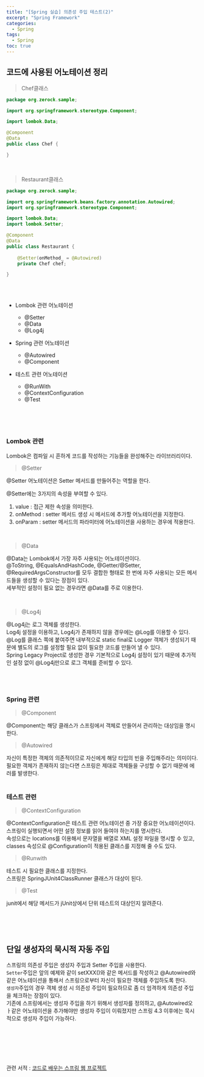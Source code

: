 ```yaml
---
title: "[Spring 실습] 의존성 주입 테스트(2)"
excerpt: "Spring Framework"
categories: 
  - Spring
tags: 
  - Spring
toc: true
---
```







## 코드에 사용된 어노테이션 정리


> Chef클래스

```java
package org.zerock.sample;

import org.springframework.stereotype.Component;

import lombok.Data;

@Component
@Data
public class Chef {

}

```

<br>

> Restaurant클래스

```java
package org.zerock.sample;

import org.springframework.beans.factory.annotation.Autowired;
import org.springframework.stereotype.Component;

import lombok.Data;
import lombok.Setter;

@Component
@Data
public class Restaurant {
	
	@Setter(onMethod_ = @Autowired)
	private Chef chef;

}
```

<br>
<br>

- Lombok 관련 어노테이션
    - @Setter
    - @Data
    - @Log4j

- Spring 관련 어노테이션
    - @Autowired
    - @Component

- 테스트 관련 어노테이션
    - @RunWith
    - @ContextConfiguration
    - @Test

<br>
<br><br>

### Lombok 관련

Lombok은 컴파일 시 흔하게 코드를 작성하는 기능들을 완성해주는 라이브러리이다.<br>

> @Setter

@Setter 어노테이션은 Setter 메서드를 만들어주는 역할을 한다.<br>

@Setter에는 3가지의 속성을 부여할 수 있다.<br>
1. value : 접근 제한 속성을 의미한다.<br>
2. onMethod : setter 메서드 생성 시 메서드에 추가할 어노테이션을 지정한다.<br>
3. onParam : setter 메서드의 파라미터에 어노테이션을 사용하는 경우에 적용한다.<br>
<br>

> @Data

@Data는 Lombok에서 가장 자주 사용되는 어노테이션이다.<br>
@ToString, @EqualsAndHashCode, @Getter/@Setter, @RequiredArgsConstructor를 모두 결합한 형태로 한 번에 자주 사용되는 모든 메서드들을 생성할 수 있다는 장점이 있다.<br>
세부적인 설정이 필요 없는 경우라면 @Data를 주로 이용한다.<br>

<br>

> @Log4j

@Log4j는 로그 객체를 생성한다.<br>
Log4j 설정을 이용하고, Log4j가 존재하지 않을 경우에는 @Log를 이용할 수 있다.<br>
@Log를 클래스 쪽에 붙여주면 내부적으로 static final로 Logger 객체가 생성되기 때문에 별도의 로그를 설정할 필요 없이 필요한 코드를 만들어 낼 수 있다.<br>
Spring Legacy Project로 생성한 경우 기본적으로 Log4j 설정이 있기 때문에 추가적인 설정 없이 @Log4j만으로 로그 객체를 준비할 수 있다.<br>
<br><br><br>


### Spring 관련

> @Component 

@Component는 해당 클래스가 스프링에서 객체로 만들어서 관리하는 대상임을 명시한다.<br>

> @Autowired

자신이 특정한 객체의 의존적이므로 자신에게 해당 타입의 빈을 주입해주라는 의미이다.<br>
필요한 객체가 존재하지 않는다면 스프링은 제대로 객체들을 구성할 수 없기 때문에 에러를 발생한다.<br>
<br>

### 테스트 관련

> @ContextConfiguration

@ContextConfiguration은 테스트 관련 어노테이션 중 가장 중요한 어노테이션이다.<br>
스프링이 실행되면서 어떤 설정 정보를 읽어 들여야 하는지를 명시한다.<br>
속성으로는 locations를 이용해서 문자열을 배열로 XML 설정 파일을 명시할 수 있고, classes 속성으로 @Configuration이 적용된 클래스를 지정해 줄 수도 있다.<br>


> @Runwith

테스트 시 필요한 클래스를 지정한다.<br> 
스프링은 SpringJUnit4ClassRunner 클래스가 대상이 된다.<br>

> @Test

junit에서 해당 메서드가 jUnit상에서 단위 테스트의 대상인지 알려준다.<br>


<br><br><br>


## 단일 생성자의 묵시적 자동 주입

스프링의 의존성 주입은 생성자 주입과 Setter 주입을 사용한다.<br>
`Setter`주입은 앞의 예제와 같이 setXXX()와 같은 메서드를 작성하고 @Autowired와 같은 어노테이션을 통해서 스프링으로부터 자신이 필요한 객체를 주입하도록 한다.<br>
`생성자`주입의 경우 객체 생성 시 의존성 주입이 필요하므로 좀 더 엄격하게 의존성 주입을 체크하는 장점이 있다.<br>
기존에 스프링에서는 생성자 주입을 하기 위해서 생성자를 정의하고, @Autowired오 ㅏ같은 어노테이션을 추가해야만 생성자 주입이 이뤄졌지만 스프링 4.3 이후에는 묵시적으로 생성자 주입이 가능하다.<br>

<br><br>

<br><br>




관련 서적 : [코드로 배우는 스프링 웹 프로젝트](https://cafe.naver.com/gugucoding)
<br><br>


